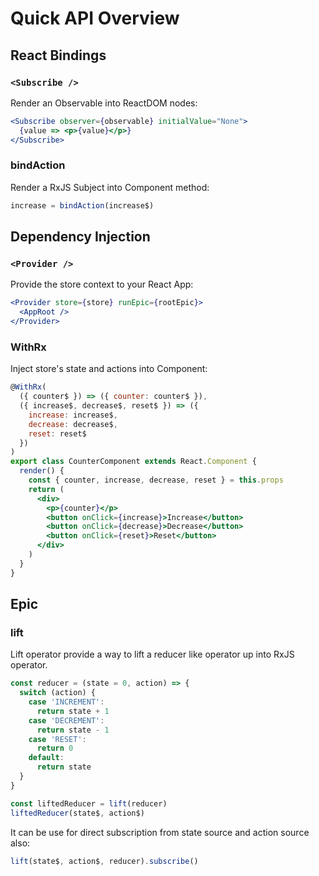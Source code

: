 # Quick API Overview

## React Bindings

### `<Subscribe />`

Render an Observable into ReactDOM nodes:

```jsx
<Subscribe observer={observable} initialValue="None">
  {value => <p>{value}</p>}
</Subscribe>
```

### bindAction

Render a RxJS Subject into Component method:

```jsx
increase = bindAction(increase$)
```

## Dependency Injection

### `<Provider />`

Provide the store context to your React App:

```jsx
<Provider store={store} runEpic={rootEpic}>
  <AppRoot />
</Provider>
```

### WithRx

Inject store's state and actions into Component:

```jsx
@WithRx(
  ({ counter$ }) => ({ counter: counter$ }),
  ({ increase$, decrease$, reset$ }) => ({
    increase: increase$,
    decrease: decrease$,
    reset: reset$
  })
)
export class CounterComponent extends React.Component {
  render() {
    const { counter, increase, decrease, reset } = this.props
    return (
      <div>
        <p>{counter}</p>
        <button onClick={increase}>Increase</button>
        <button onClick={decrease}>Decrease</button>
        <button onClick={reset}>Reset</button>
      </div>
    )
  }
}
```

## Epic

### lift

Lift operator provide a way to lift a reducer like operator up into RxJS operator.

```jsx
const reducer = (state = 0, action) => {
  switch (action) {
    case 'INCREMENT':
      return state + 1
    case 'DECREMENT':
      return state - 1
    case 'RESET':
      return 0
    default:
      return state
  }
}

const liftedReducer = lift(reducer)
liftedReducer(state$, action$)
```

It can be use for direct subscription from state source and action source also:

```jsx
lift(state$, action$, reducer).subscribe()
```
